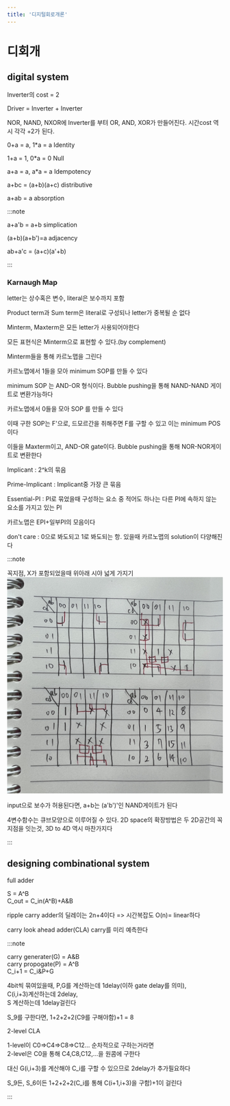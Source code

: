 ```yaml
---
title: '디지털회로개론'
---
```


# 디회개

## digital system

Inverter의 cost = 2

Driver = Inverter + Inverter

NOR, NAND, NXOR에 Inverter를 부텨 OR, AND, XOR가 만들어진다. 시간cost 역시 각각 +2가 된다.

0+a = a, 1\*a = a Identity

1+a = 1, 0\*a = 0 Null

a+a = a, a\*a = a Idempotency

a+bc = (a+b)(a+c) distributive

a+ab = a absorption

:::note

a+a'b = a+b simplication

(a+b)(a+b')=a adjacency

ab+a'c = (a+c)(a'+b)

:::

### Karnaugh Map

letter는 상수혹은 변수, literal은 보수까지 포함

Product term과 Sum term은 literal로 구성되나 letter가 중복될 순 없다

Minterm, Maxterm은 모든 letter가 사용되어야한다

모든 표현식은 Minterm으로 표현할 수 있다.(by complement)

Minterm들을 통해 카르노맵을 그린다

카르노맵에서 1들을 모아 minimum SOP를 만들 수 있다

minimum SOP 는 AND-OR 형식이다. Bubble pushing을 통해 NAND-NAND 게이트로 변환가능하다

카르노맵에서 0들을 모아 SOP 를 만들 수 있다

이때 구한 SOP는 F'으로, 드모르간을 취해주면 F를 구할 수 있고 이는 minimum POS이다

이들을 Maxterm이고, AND-OR gate이다. Bubble pushing을 통해 NOR-NOR게이트로 변환한다

Implicant : 2^k의 묶음

Prime-Implicant : Implicant중 가장 큰 묶음

Essential-PI : PI로 묶었을때 구성하는 요소 중 적어도 하나는 다른 PI에 속하지 않는 요소를 가지고 있는 PI

카르노맵은 EPI+일부PI의 모음이다

don't care : 0으로 봐도되고 1로 봐도되는 항. 있을때 카르노맵의 solution이 다양해진다

:::note

꼭지점, X가 포함되었을때 위아래 시야 넓게 가지기
![Alt text ](../assets/IMG_2760.jpeg)

input으로 보수가 허용된다면, a+b는 (a'b')'인 NAND게이트가 된다

4변수함수는 큐브모양으로 이루어질 수 있다. 2D space의 확장방법은 두 2D공간의 꼭지점을 잇는것, 3D to 4D 역시 마찬가지다

:::

## designing combinational system

full adder

S = A^B  
C_out = C_in(A^B)+A&B

ripple carry adder의 딜레이는 2n+4이다 => 시간복잡도 O(n)= linear하다

carry look ahead adder(CLA) carry를 미리 예측한다

:::note

carry generater(G) = A&B  
carry propogate(P) = A^B  
C_i+1 = C_i&P+G

4bit씩 묶여있을때, P,G를 계산하는데 1delay(이하 gate delay를 의미),  
C(i,i+3)계산하는데 2delay,  
S 계산하는데 1delay걸린다

S_9를 구한다면, 1+2+2+2(C9를 구해야함)+1 = 8

2-level CLA

1-level이 C0=>C4=>C8=>C12... 순차적으로 구하는거라면  
2-level은 C0을 통해 C4,C8,C12,...을 원콤에 구한다

대신 G(i,i+3)를 계산해야 C_i를 구할 수 있으므로 2delay가 추가필요하다

S_9든, S_6이든 1+2+2+2(C_i를 통해 C(i+1,i+3)을 구함)+1이 걸린다

:::
